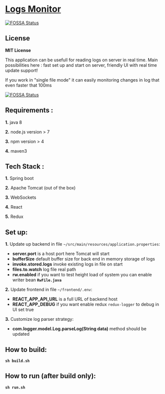 # [Logs Monitor](https://github.com/sweetca/logger)
[![FOSSA Status](https://app.fossa.io/api/projects/git%2Bgithub.com%2Fsweetca%2Flogger.svg?type=shield)](https://app.fossa.io/projects/git%2Bgithub.com%2Fsweetca%2Flogger?ref=badge_shield)


## License 
**MIT License**

This application can be usefull for reading logs on server in real time.
Main possibilities here : fast set up and start on server, friendly UI with real time update support!

If you work in "single file mode" it can easily monitoring changes in log that even faster that 100ms 


[![FOSSA Status](https://app.fossa.io/api/projects/git%2Bgithub.com%2Fsweetca%2Flogger.svg?type=large)](https://app.fossa.io/projects/git%2Bgithub.com%2Fsweetca%2Flogger?ref=badge_large)

## Requirements :
**1.** java 8

**2.** node.js version > 7

**3.** npm version > 4

**4.** maven3

## Tech Stack :

**1.** Spring boot

**2.** Apache Tomcat (out of the box)

**3.** WebSockets

**4.** React

**5.** Redux

## Set up:

**1.** Update up backend in file `~/src/main/resources/application.properties`:

- **server.port** is a host port here Tomcat will start
- **bufferSize** default buffer size for back end in memory storage of logs
- **invoke.stored.logs** invoke existing logs in file on start
- **files.to.watch** log file real path
- **rw.enabled** if you want to test height load of system you can enable writer bean **`RwFile.java`**

**2.** Update frontend in file `~/frontend/.env`:

- **REACT_APP_API_URL** is a full URL of backend host
- **REACT_APP_DEBUG** if you want enable redux `redux-logger` to debug in UI set true

**3.** Customize log parser strategy:

- **com.logger.model.Log.parseLog(String data)** method should be updated

## How to build:
**`sh build.sh`**

## How to run (after build only):
**`sh run.sh`**